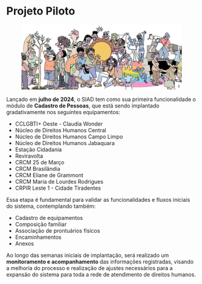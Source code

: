 # Projeto Piloto

<figure><img src="../.gitbook/assets/image (3).png" alt=""><figcaption></figcaption></figure>

Lançado em **julho de 2024**, o SIAD tem como sua primeira funcionalidade o módulo de **Cadastro de Pessoas**, que está sendo implantado gradativamente nos seguintes equipamentos:

* CCLGBTI+ Oeste - Claudia Wonder
* Núcleo de Direitos Humanos Central
* Núcleo de Direitos Humanos Campo Limpo
* Núcleo de Direitos Humanos Jabaquara
* Estação Cidadania
* Reviravolta
* CRCM 25 de Março
* CRCM Brasilândia
* CRCM Eliane de Grammont
* CRCM Maria de Lourdes Rodrigues
* CRPIR Leste 1 - Cidade Tiradentes

Essa etapa é fundamental para validar as funcionalidades e fluxos iniciais do sistema, contemplando também:

* Cadastro de equipamentos
* Composição familiar
* Associação de prontuários físicos
* Encaminhamentos
* Anexos

Ao longo das semanas iniciais de implantação, será realizado um **monitoramento e acompanhamento** das informações registradas, visando a melhoria do processo e realização de ajustes necessários para a expansão do sistema para toda a rede de atendimento de direitos humanos.
